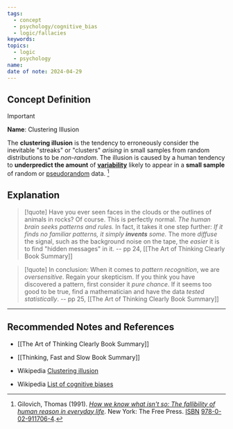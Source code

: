 ```yaml
---
tags:
  - concept
  - psychology/cognitive_bias
  - logic/fallacies
keywords: 
topics:
  - logic
  - psychology
name: 
date of note: 2024-04-29
---
```


## Concept Definition

>[!important]
>**Name**:  Clustering Illusion
>
>The **clustering illusion** is the tendency to erroneously consider the inevitable "streaks" or "clusters" *arising* in small samples from random distributions to be *non-random*. The illusion is caused by a human tendency to **underpredict the amount** of [**variability**](https://en.wikipedia.org/wiki/Statistical_dispersion "Statistical dispersion") likely to appear in a **small sample** of random or [pseudorandom](https://en.wikipedia.org/wiki/Pseudorandom "Pseudorandom") data. [^1]



## Explanation

>[!quote]
>Have you ever seen faces in the clouds or the outlines of animals in rocks? Of course. This is perfectly normal. *The human brain seeks patterns and rules.* In fact, it takes it one step further: *If it finds no familiar patterns, it simply **invents** some.* The more *diffuse* the signal, such as the background noise on the tape, the *easier* it is to find "hidden messages" in it.
>-- pp 24, [[The Art of Thinking Clearly Book Summary]]

>[!quote]
>In conclusion: When it comes to *pattern recognition*, we are *oversensitive*. Regain your skepticism. If you think you have discovered a pattern, first consider it *pure chance*. If it seems too good to be true, find a mathematician and have the data *tested statistically*.
>-- pp 25, [[The Art of Thinking Clearly Book Summary]]






-----------
##  Recommended Notes and References

- [[The Art of Thinking Clearly Book Summary]]
- [[Thinking, Fast and Slow Book Summary]]

- Wikipedia [Clustering illusion](https://en.wikipedia.org/wiki/Clustering_illusion)
- Wikipedia [List of cognitive biases](https://en.wikipedia.org/wiki/List_of_cognitive_biases)

[^1]: Gilovich, Thomas (1991). [_How we know what isn't so: The fallibility of human reason in everyday life_](https://archive.org/details/howweknowwhatisn00gilorich). New York: The Free Press. [ISBN](https://en.wikipedia.org/wiki/ISBN_(identifier) "ISBN (identifier)") [978-0-02-911706-4](https://en.wikipedia.org/wiki/Special:BookSources/978-0-02-911706-4 "Special:BookSources/978-0-02-911706-4").